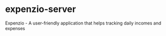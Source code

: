 # expenzio-server
Expenzio - A user-friendly application that helps tracking daily incomes and expenses
